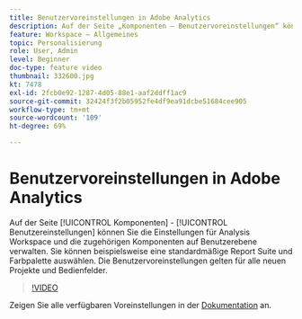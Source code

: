 ```yaml
---
title: Benutzervoreinstellungen in Adobe Analytics
description: Auf der Seite „Komponenten – Benutzervoreinstellungen“ können Sie Einstellungen für Analysis Workspace und zugehörige Komponenten auf Benutzerebene verwalten. Sie können beispielsweise eine standardmäßige Report Suite und Farbpalette auswählen. Die Benutzervoreinstellungen gelten für alle neuen Projekte und Bedienfelder.
feature: Workspace – Allgemeines
topic: Personalisierung
role: User, Admin
level: Beginner
doc-type: feature video
thumbnail: 332600.jpg
kt: 7478
exl-id: 2fcb0e92-1287-4d05-88e1-aaf2ddff1ac9
source-git-commit: 32424f3f2b05952fe4df9ea91dcbe51684cee905
workflow-type: tm+mt
source-wordcount: '109'
ht-degree: 69%

---
```


# Benutzervoreinstellungen in Adobe Analytics

Auf der Seite [!UICONTROL Komponenten] - [!UICONTROL Benutzereinstellungen] können Sie die Einstellungen für Analysis Workspace und die zugehörigen Komponenten auf Benutzerebene verwalten. Sie können beispielsweise eine standardmäßige Report Suite und Farbpalette auswählen. Die Benutzervoreinstellungen gelten für alle neuen Projekte und Bedienfelder.

>[!VIDEO](https://video.tv.adobe.com/v/332600/?quality=12&learn=on)

Zeigen Sie alle verfügbaren Voreinstellungen in der [Dokumentation](https://experienceleague.adobe.com/docs/analytics/analyze/analysis-workspace/user-preferences.html) an.

